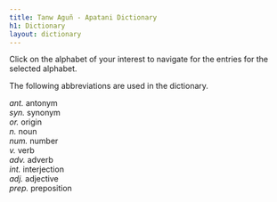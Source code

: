 ```yaml
---
title: Tanw Aguñ - Apatani Dictionary
h1: Dictionary
layout: dictionary
---
```


Click on the alphabet of your interest to navigate for the entries for the selected alphabet.

The following abbreviations are used in the dictionary.

_ant._ antonym  
_syn._ synonym  
_or._ origin  
_n._ noun  
_num._ number  
_v._ verb  
_adv._ adverb  
_int._ interjection  
_adj._ adjective  
_prep._ preposition  

